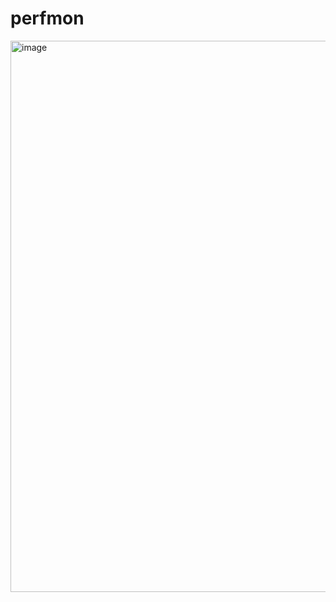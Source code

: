 # perfmon
<img width="608" height="882" alt="image" src="https://github.com/user-attachments/assets/9bd9c3ae-d869-4854-bdcf-9647cddaf071" />
